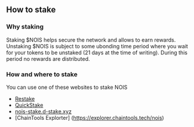 ## How to stake

### Why staking

Staking
$NOIS helps secure the network and allows to earn rewards. Unstaking
$NOIS is
subject to some ubonding time period where you wait for your tokens to be
unstaked (21 days at the time of writing). During this period no rewards are
distributed.

### How and where to stake

You can use one of these websites to stake NOIS

- [Restake](https://restake.app/nois)
- [QuickStake](https://quickstake.io/nois-1/staking)
- [nois-stake.d-stake.xyz](https://nois-stake.d-stake.xyz/stake)
- [ChainTools Explorter] (https://explorer.chaintools.tech/nois)
